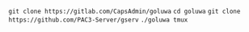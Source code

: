 `git clone https://gitlab.com/CapsAdmin/goluwa`
`cd goluwa`
`git clone https://github.com/PAC3-Server/gserv`
`./goluwa tmux`
